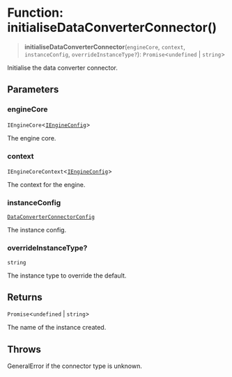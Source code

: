 # Function: initialiseDataConverterConnector()

> **initialiseDataConverterConnector**(`engineCore`, `context`, `instanceConfig`, `overrideInstanceType?`): `Promise`\<`undefined` \| `string`\>

Initialise the data converter connector.

## Parameters

### engineCore

`IEngineCore`\<[`IEngineConfig`](../interfaces/IEngineConfig.md)\>

The engine core.

### context

`IEngineCoreContext`\<[`IEngineConfig`](../interfaces/IEngineConfig.md)\>

The context for the engine.

### instanceConfig

[`DataConverterConnectorConfig`](../type-aliases/DataConverterConnectorConfig.md)

The instance config.

### overrideInstanceType?

`string`

The instance type to override the default.

## Returns

`Promise`\<`undefined` \| `string`\>

The name of the instance created.

## Throws

GeneralError if the connector type is unknown.
